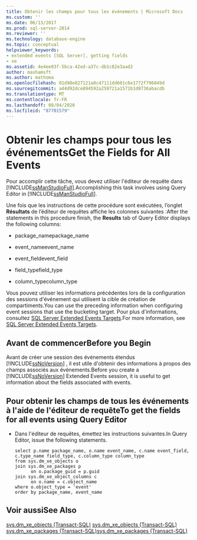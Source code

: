 ```yaml
---
title: Obtenir les champs pour tous les événements | Microsoft Docs
ms.custom: ''
ms.date: 06/13/2017
ms.prod: sql-server-2014
ms.reviewer: ''
ms.technology: database-engine
ms.topic: conceptual
helpviewer_keywords:
- extended events [SQL Server], getting fields
- xe
ms.assetid: 4e4ee03f-5bca-42ed-a37c-db1c82e3aad2
author: mashamsft
ms.author: mathoma
ms.openlocfilehash: 01d98e827121a0c47111dd601c6e1772f796849d
ms.sourcegitcommit: ad4d92dce894592a259721a1571b1d8736abacdb
ms.translationtype: MT
ms.contentlocale: fr-FR
ms.lasthandoff: 08/04/2020
ms.locfileid: "87701579"
---
```

# <a name="get-the-fields-for-all-events"></a><span data-ttu-id="9dd15-102">Obtenir les champs pour tous les événements</span><span class="sxs-lookup"><span data-stu-id="9dd15-102">Get the Fields for All Events</span></span>
  <span data-ttu-id="9dd15-103">Pour accomplir cette tâche, vous devez utiliser l'éditeur de requête dans [!INCLUDE[ssManStudioFull](../includes/ssmanstudiofull-md.md)].</span><span class="sxs-lookup"><span data-stu-id="9dd15-103">Accomplishing this task involves using Query Editor in [!INCLUDE[ssManStudioFull](../includes/ssmanstudiofull-md.md)].</span></span>  
  
 <span data-ttu-id="9dd15-104">Une fois que les instructions de cette procédure sont exécutées, l’onglet **Résultats** de l’éditeur de requêtes affiche les colonnes suivantes :</span><span class="sxs-lookup"><span data-stu-id="9dd15-104">After the statements in this procedure finish, the **Results** tab of Query Editor displays the following columns:</span></span>  
  
-   <span data-ttu-id="9dd15-105">package_name</span><span class="sxs-lookup"><span data-stu-id="9dd15-105">package_name</span></span>  
  
-   <span data-ttu-id="9dd15-106">event_name</span><span class="sxs-lookup"><span data-stu-id="9dd15-106">event_name</span></span>  
  
-   <span data-ttu-id="9dd15-107">event_field</span><span class="sxs-lookup"><span data-stu-id="9dd15-107">event_field</span></span>  
  
-   <span data-ttu-id="9dd15-108">field_type</span><span class="sxs-lookup"><span data-stu-id="9dd15-108">field_type</span></span>  
  
-   <span data-ttu-id="9dd15-109">column_type</span><span class="sxs-lookup"><span data-stu-id="9dd15-109">column_type</span></span>  
  
 <span data-ttu-id="9dd15-110">Vous pouvez utiliser les informations précédentes lors de la configuration des sessions d'événement qui utilisent la cible de création de compartiments.</span><span class="sxs-lookup"><span data-stu-id="9dd15-110">You can use the preceding information when configuring event sessions that use the bucketing target.</span></span> <span data-ttu-id="9dd15-111">Pour plus d'informations, consultez [SQL Server Extended Events Targets](../../2014/database-engine/sql-server-extended-events-targets.md).</span><span class="sxs-lookup"><span data-stu-id="9dd15-111">For more information, see [SQL Server Extended Events Targets](../../2014/database-engine/sql-server-extended-events-targets.md).</span></span>  
  
## <a name="before-you-begin"></a><span data-ttu-id="9dd15-112">Avant de commencer</span><span class="sxs-lookup"><span data-stu-id="9dd15-112">Before you Begin</span></span>  
 <span data-ttu-id="9dd15-113">Avant de créer une session des événements étendus [!INCLUDE[ssNoVersion](../includes/ssnoversion-md.md)] , il est utile d'obtenir des informations à propos des champs associés aux événements.</span><span class="sxs-lookup"><span data-stu-id="9dd15-113">Before you create a [!INCLUDE[ssNoVersion](../includes/ssnoversion-md.md)] Extended Events session, it is useful to get information about the fields associated with events.</span></span>  
  
## <a name="to-get-the-fields-for-all-events-using-query-editor"></a><span data-ttu-id="9dd15-114">Pour obtenir les champs de tous les événements à l'aide de l'éditeur de requête</span><span class="sxs-lookup"><span data-stu-id="9dd15-114">To get the fields for all events using Query Editor</span></span>  
  
-   <span data-ttu-id="9dd15-115">Dans l'éditeur de requêtes, émettez les instructions suivantes.</span><span class="sxs-lookup"><span data-stu-id="9dd15-115">In Query Editor, issue the following statements.</span></span>  
  
    ```  
    select p.name package_name, o.name event_name, c.name event_field, c.type_name field_type, c.column_type column_type  
    from sys.dm_xe_objects o  
    join sys.dm_xe_packages p  
          on o.package_guid = p.guid  
    join sys.dm_xe_object_columns c  
          on o.name = c.object_name  
    where o.object_type = 'event'  
    order by package_name, event_name  
    ```  
  
## <a name="see-also"></a><span data-ttu-id="9dd15-116">Voir aussi</span><span class="sxs-lookup"><span data-stu-id="9dd15-116">See Also</span></span>  
 <span data-ttu-id="9dd15-117">[sys.dm_xe_objects &#40;Transact-SQL&#41;](/sql/relational-databases/system-dynamic-management-views/sys-dm-xe-objects-transact-sql) </span><span class="sxs-lookup"><span data-stu-id="9dd15-117">[sys.dm_xe_objects &#40;Transact-SQL&#41;](/sql/relational-databases/system-dynamic-management-views/sys-dm-xe-objects-transact-sql) </span></span>  
 [<span data-ttu-id="9dd15-118">sys.dm_xe_packages &#40;Transact-SQL&#41;</span><span class="sxs-lookup"><span data-stu-id="9dd15-118">sys.dm_xe_packages &#40;Transact-SQL&#41;</span></span>](/sql/relational-databases/system-dynamic-management-views/sys-dm-xe-packages-transact-sql)  
  
  
